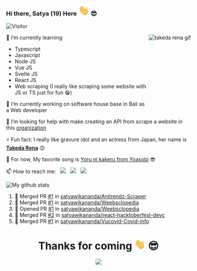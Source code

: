 ### Hi there, Satya (19) Here <img src="https://raw.githubusercontent.com/ABSphreak/ABSphreak/master/gifs/Hi.gif" width="30px"> 😎

![Visitor](https://visitor-badge.laobi.icu/badge?page_id=satyawikananda.satyawikananda)

<img align="right" alt="takeda rena gif" height=200 src="https://firebasestorage.googleapis.com/v0/b/megumin-wiki.appspot.com/o/rena1.gif?alt=media&token=a8ed0a79-d7d3-41bc-a318-8b96bf556f96" />

🌱 I’m currently learning 
  - Typescript
  - Javascript
  - Node JS
  - Vue JS
  - Svelte JS
  - React JS
  - Web scraping (I really like scraping some website with JS or TS just for fun 😁)
  
 
 🔭 I’m currently working on software house base in Bali as a Web developer
 
 🤔 I’m looking for help with make creating an API from scrape a website in this [organization](https://github.com/Kizu-API)
 
 ⚡ Fun fact: I really like gravure idol and an actress from Japan, her name is [**Takeda Rena**](https://instagram.com/rena_takeda) 😊
 
 🎵 For now, My favorite song is [Yoru ni kakeru from Yoasobi](https://www.youtube.com/watch?v=x8VYWazR5mE) 😎
 
 📫 How to reach me: 
 &nbsp; [<img src="https://www.freepnglogos.com/uploads/logo-gmail-png/logo-gmail-png-brand-brands-gmail-logo-logos-icon-22.png" width="20px">](mailto:satyawikananda456@gmail.com) &nbsp; [<img src="https://pngimg.com/uploads/telegram/telegram_PNG30.png" width="20px">](https://t.me/satyawikananda) &nbsp; [<img src="https://upload.wikimedia.org/wikipedia/commons/thumb/4/41/LINE_logo.svg/480px-LINE_logo.svg.png" width="20px">](http://line.me/ti/p/~satyawikananda234)
 

![My github stats](https://github-readme-stats.vercel.app/api?username=satyawikananda&show_icons=true)

1. 🎉 Merged PR [#1](https://github.com//satyawikananda/Anitrendz-Scraper/pull/1) in [satyawikananda/Anitrendz-Scraper](https://github.com//satyawikananda/Anitrendz-Scraper)
2. 🎉 Merged PR [#1](https://github.com//satyawikananda/Weebsclopedia/pull/1) in [satyawikananda/Weebsclopedia](https://github.com//satyawikananda/Weebsclopedia)
3. 💪 Opened PR [#1](https://github.com//satyawikananda/Weebsclopedia/pull/1) in [satyawikananda/Weebsclopedia](https://github.com//satyawikananda/Weebsclopedia)
4. 🎉 Merged PR [#2](https://github.com//satyawikananda/react-hacktoberfest-devc/pull/2) in [satyawikananda/react-hacktoberfest-devc](https://github.com//satyawikananda/react-hacktoberfest-devc)
5. 🎉 Merged PR [#1](https://github.com//satyawikananda/Vucovid-Covid-info/pull/1) in [satyawikananda/Vucovid-Covid-info](https://github.com//satyawikananda/Vucovid-Covid-info)

 <h1 align="center"><b>Thanks</b> for coming <img src="https://raw.githubusercontent.com/ABSphreak/ABSphreak/master/gifs/Hi.gif" width="30px"> 😎</h1>

 <div align="center">
	<img src="https://firebasestorage.googleapis.com/v0/b/megumin-wiki.appspot.com/o/rena-gif.gif?alt=media&token=3c4b875c-54fa-419d-b853-ec3e0b7447da">
</div>

<!--
**satyawikananda/satyawikananda** is a ✨ _special_ ✨ repository because its `README.md` (this file) appears on your GitHub profile.

Here are some ideas to get you started:

- 👯 I’m looking to collaborate on ...
- 🤔 I’m looking for help with ...
- 💬 Ask me about ...
- 
- 😄 Pronouns: ...
- 
-->

